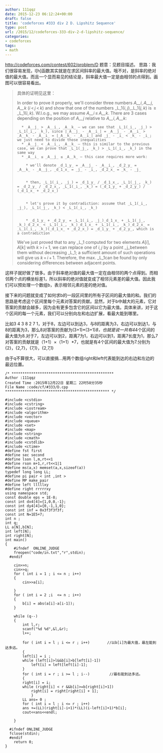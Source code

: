 ```yaml
---
author: 111qqz
date: 2015-12-23 06:12:24+00:00
draft: false
title: 'codeforces #333 div 2 D. Lipshitz Sequence'
type: post
url: /2015/12/codeforces-333-div-2-d-lipshitz-sequence/
categories:
- codeforces
tags:
- math
---
```


http://codeforces.com/contest/602/problem/D
题意：见题目描述。
思路：我们很容易发现，l[h]函数其实就是在求区间斜率的最大值。哦不对，是斜率的绝对值的最大值。而且一个显而易见的结论是，斜率最大值一定是由相邻的点得到。画图可以很容易看出。


<blockquote>具体的证明见这里：

In order to prove it properly, we'll consider three numbers _A__i_, _A__j_, _A__k_ (_i_ < _j_ < _k_) and show that one of the numbers _L_1(_i_, _j_),_L_1(_j_, _k_) is  ≥ _L_1(_i_, _k_). W.l.o.g., we may assume _A__i_ ≤ _A__k_. There are 3 cases depending on the position of _A__j_ relative to _A__i_, _A__k_:

> 
> 
	  * _A__j_ > _A__i_, _A__k_ — we can see that _L_1(_i_, _j_) > _L_1(_i_, _k_), since |_A__j_ - _A__i_| = _A__j_ - _A__i_ > _A__k_ - _A__i_ = |_A__k_ - _A__i_| and _j_ - _i_ < _k_ - _i_; we just need to divide those inequalities
	  * _A__j_ < _A__i_, _A__k_ — this is similar to the previous case, we can prove that _L_1(_j_, _k_) > _L_1(_i_, _k_) in the same way
	  * _A__i_ ≤ _A__j_ ≤ _A__k_ — this case requires more work:

	    * we'll denote _d_1_y_ = _A__j_ - _A__i_, _d_2_y_ = _A__k_ - _A__j_, _d_1_x_ = _j_ - _i_, _d_2_x_ = _k_ - _j_


	    * then, _L_1(_i_, _j_) = _d_1_y_ / _d_1_x_, _L_1(_j_, _k_) = _d_2_y_ / _d_2_x_, _L_1(_i_, _k_) = (_d_1_y_ + _d_2_y_) / (_d_1_x_ + _d_2_x_)


	    * let's prove it by contradiction: assume that _L_1(_i_, _j_), _L_1(_j_, _k_) < _L_1(_i_, _k_)


	    * _d_1_y_ + _d_2_y_ = _L_1(_i_, _j_)_d_1_x_ + _L_1(_j_, _k_)_d_2_x_ < _L_1(_i_, _k_)_d_1_x_ + _L_1(_i_, _k_)_d_2_x_ = _L_1(_i_, _k_)(_d_1_x_ + _d_2_x_) = _d_1_y_ + _d_2_y_, which is a contradiction



We've just proved that to any _L_1 computed for two elements _A_[_i_], _A_[_k_] with _k_ > _i_ + 1, we can replace one of _i_, _j_ by a point _j_between them without decreasing _L_1; a sufficient amount of such operations will give us _k_ = _i_ + 1. Therefore, the max. _L_1can be found by only considering differences between adjacent points.</blockquote>


这样子就好做了很多。由于斜率绝对值的最大值一定在由相邻的两个点得到。而相邻两个点的横坐标差1，所以斜率的绝对值就变成了相邻元素差的最大值。因此我们可以预处理一个数组b，表示相邻元素的差的绝对值。

接下来的问题就变成了如何求b的一段区间里的所有子区间的最大值的和。我们的思路是考虑这个区间里每个元素对答案的贡献。显然，对于b中越大的元素，它对答案的贡献会越多，因为会有更多包含它的区间以它为最大值。具体来讲，对于这个区间的每一个元素，我们可以分别向左和右边扩展，看最大能到哪里。

比如3 4 3 8 2 7 1，对于8，左边可以到达3，与8的距离为3，右边可以到达1，与8的距离为3，那么8对答案的贡献为(3+1)*(3+1)*8，也就是说一共有4*4个区间的最大值为8.对于7，左边可以到2，距离7为1，右边可以到1，距离7长度为1，那么7对答案的贡献就是（1+1）×（1+1）*7，也就是有4个区间的最大值为7.分别为{2}，{2,7}，{7,1}，{2,7,1}

由于q不算很大，可以直接搞...用两个数组right和left代表能到达的右边和左边的最远位置。







    
    /* ***********************************************
    Author :111qqz
    Created Time :2015年12月22日 星期二 22时58分35秒
    File Name :code/cf/#333/D.cpp
    ************************************************ */
    
    #include <cstdio>
    #include <cstring>
    #include <iostream>
    #include <algorithm>
    #include <vector>
    #include <queue>
    #include <set>
    #include <map>
    #include <string>
    #include <cmath>
    #include <cstdlib>
    #include <ctime>
    #define fst first
    #define sec second
    #define lson l,m,rt<<1
    #define rson m+1,r,rt<<1|1
    #define ms(a,x) memset(a,x,sizeof(a))
    typedef long long LL;
    #define pi pair < int ,int >
    #define MP make_pair
    #define left lllllxy
    #define right rrrrrxy
    using namespace std;
    const double eps = 1E-8;
    const int dx4[4]={1,0,0,-1};
    const int dy4[4]={0,-1,1,0};
    const int inf = 0x3f3f3f3f;
    const int N=1E5+7;
    int n ; 
    int q;
    LL a[N],b[N];
    int left[N];
    int right[N];
    int main()
    {
    	#ifndef  ONLINE_JUDGE 
    	freopen("code/in.txt","r",stdin);
      #endif
    
    	cin>>n;
    	cin>>q;
    	for ( int i = 1 ; i <= n ; i++)
    	{
    	    cin>>a[i];
     
    	}
    	for ( int i = 2 ;i  <= n ; i++)
    	{
    	    b[i] = abs(a[i]-a[i-1]);
    	}
    
    	while (q--)
    	{
    	    int l,r;
    	    scanf("%d %d",&l,&r);
    	    l++;
    
    	    for ( int i = l ; i <= r ; i++)        //以b[i]为最大值，最左能到达多远。
    	    {
    		left[i] = i ;
    		while (left[i]>l&&b[i]>b[left[i]-1])
    		    left[i] = left[left[i]-1];
    	    }
    	    for ( int i = r ; i >= l ; i--)         //最右能到达多远。
    	    {
    		right[i] = i;
    		while (right[i] < r &&b[i]>=b[right[i]+1])
    		    right[i] = right[right[i] + 1];
        	    }
    	    LL ans= 0 ;
    	    for ( int i = l ; i <= r ; i++)
    		ans +=(LL)(right[i]-i+1)*(LL)(i-left[i]+1)*b[i];
    	    cout<<ans<<endl;
    
    	}
    
      #ifndef ONLINE_JUDGE  
      fclose(stdin);
      #endif
        return 0;
    }
    



